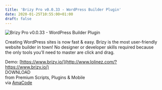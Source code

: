 ```yaml
---
title: 'Brizy Pro v0.0.33 - WordPress Builder Plugin'
date: 2020-01-25T10:55:00+01:00
draft: false
---
```


![Brizy Pro v0.0.33 - WordPress Builder Plugin](http://www.codelist.cc/uploads/posts/2019-06/1560003850_brizy-pro-v0.0.27-wordpress-builder-plugin.png "Brizy Pro v0.0.33 - WordPress Builder Plugin")  
  
Creating WordPress sites is now fast & easy. Brizy is the most user-friendly website builder in town! No designer or developer skills required because the only tools you’ll need to master are click and drag.  
  
Demo: [https://www.brizy.io/](http://www.lolinez.com/?https://www.brizy.io/)  
DOWNLOAD  
from Premium Scripts, Plugins & Mobile  
via [AmaCode](https://amazcode.ooo)